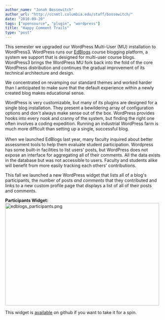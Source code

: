 ```yaml
---
author_name: "Jonah Bossewitch"
author_url: "http://ccnmtl.columbia.edu/staff/bossewitch/"
date: "2010-09-20"
tags: ["opensource", "plugin", "wordpress"]
title: "Happy Comment Trails"
type: "post"
---
```


<p>This semester we upgraded our WordPress Multi-User (MU) installation to WordPress3. WordPress runs our <a href="http://edblogs.columbia.edu/">EdBlogs</a> course blogging platform, a system we support that is designed for multi-user course blogs. WordPress3 brings the WordPress MU fork back into the fold of the core WordPress distribution and continues the gradual improvement of its technical architecture and design. </p>

<!--more-->

<p>We concentrated on revamping our standard themes and worked harder than I anticipated to make sure that the default experience within a newly created blog makes educational sense.  </p>

<p>WordPress is very customizable, but many of its plugins are designed for a single blog installation. They present a bewildering array of configuration options and don't always make sense out of the box. WordPress provides hooks into every nook and cranny of the system, but finding the right one often involves a coding expedition. Running an industrial WordPress farm is much more difficult than setting up a single, successful blog.<br /><br />When we launched EdBlogs last year, many faculty inquired about better assessment tools to help them evaluate student participation. Wordpress has some built-in facilities to list users' posts, but WordPress does not expose an interface for aggregating all of their comments. All the data exists in the database but was not accessible to users. Faculty and students alike will benefit from more easily tracking each others' contributions. </p>

<p>This fall we launched a new WordPress widget that lists all of a blog's participants, the number of posts <em>and comments</em>  that they contributed and links to a new custom profile page that displays a list of all of their posts and comments.  </p>

<p><b>Participants Widget:</b><br /><img alt="edblogs_participants.png" src="http://ccnmtl.columbia.edu/compiled/edblogs_participants.png" width="500" height="332" class="mt-image-none" /></p>

<p>This widget is <a href="http://github.com/ccnmtl/participants-widget">available</a> on github if you want to take it for a spin.</p>
